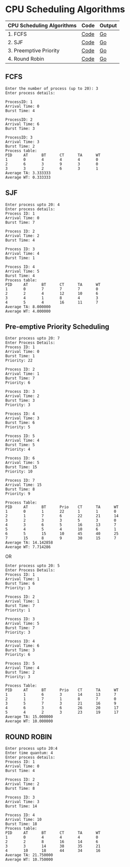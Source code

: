 # CPU Scheduling Algorithms

| CPU Scheduling Algorithms | Code                                                           | Output                                 |
| ------------------------- | -------------------------------------------------------------- | -------------------------------------- |
| 1. FCFS                   | [Code](/01%20-%20CPU%20Scheduling/A%20-%20FCFS.c)              | [Go](#fcfs)                            |
| 2. SJF                    | [Code](/01%20-%20CPU%20Scheduling/B%20-%20SJF.c)               | [Go](#sjf)                             |
| 3. Preemptive Priority    | [Code](/01%20-%20CPU%20Scheduling/C%20-%20Preemptive%20Prio.c) | [Go](#pre-emptive-priority-scheduling) |
| 4. Round Robin            | [Code](/01%20-%20CPU%20Scheduling/D%20-%20RR.c)                | [Go](#round-robin)                     |

## FCFS

```
Enter the number of process (up to 20): 3
Enter process details:

ProcessID: 1
Arrival Time: 0
Burst Time: 4

ProcessID: 2
Arrival Time: 6
Burst Time: 3

ProcessID: 3
Arrival Time: 3
Burst Time: 2
Process table:
PID     AT      BT      CT      TA      WT
1       0       4       4       4       0
2       6       3       9       3       0
3       3       2       6       3       1
Average TA: 3.333333
Average WT: 0.333333
```

## SJF

```
Enter process upto 20: 4
Enter process details:
Process ID: 1
Arrival Time: 0
Burst Time: 7

Process ID: 2
Arrival Time: 2
Burst Time: 4

Process ID: 3
Arrival Time: 4
Burst Time: 1

Process ID: 4
Arrival Time: 5
Burst Time: 4
Process table:
PID     AT      BT      CT      TA      WT
1       0       7       7       7       0
2       2       4       12      10      6
3       4       1       8       4       3
4       5       4       16      11      7
Average TA: 8.000000
Average WT: 4.000000
```

## Pre-emptive Priority Scheduling

```
Enter process upto 20: 7
Enter Process Details:
Process ID: 1
Arrival Time: 0
Burst Time: 1
Priority: 22

Process ID: 2
Arrival Time: 1
Burst Time: 7
Priority: 6

Process ID: 3
Arrival Time: 2
Burst Time: 3
Priority: 3

Process ID: 4
Arrival Time: 3
Burst Time: 6
Priority: 5

Process ID: 5
Arrival Time: 4
Burst Time: 5
Priority: 4

Process ID: 6
Arrival Time: 5
Burst Time: 15
Priority: 10

Process ID: 7
Arrival Time: 15
Burst Time: 8
Priority: 9

Process Table:
PID     AT      BT      Prio    CT      TA      WT
1       0       1       22      1       1       0
2       1       7       6       22      21      14
3       2       3       3       5       3       0
4       3       6       5       16      13      7
5       4       5       4       10      6       1
6       5       15      10      45      40      25
7       15      8       9       30      15      7
Average TA: 14.142858
Average WT: 7.714286
```

OR

```
Enter process upto 20: 5
Enter Process Details:
Process ID: 1
Arrival Time: 1
Burst Time: 6
Priority: 3

Process ID: 2
Arrival Time: 1
Burst Time: 7
Priority: 1

Process ID: 3
Arrival Time: 5
Burst Time: 7
Priority: 3

Process ID: 4
Arrival Time: 6
Burst Time: 3
Priority: 6

Process ID: 5
Arrival Time: 4
Burst Time: 2
Priority: 3

Process Table:
PID     AT      BT      Prio    CT      TA      WT
1       1       6       3       14      13      7
2       1       7       1       8       7       0
3       5       7       3       21      16      9
4       6       3       6       26      20      17
5       4       2       3       23      19      17
Average TA: 15.000000
Average WT: 10.000000
```

## ROUND ROBIN

```
Enter process upto 20:4
Enter time quantum: 4
Enter process details:
Process ID: 1
Arrival Time: 0
Burst Time: 4

Process ID: 2
Arrival Time: 2
Burst Time: 8

Process ID: 3
Arrival Time: 3
Burst Time: 14

Process ID: 4
Arrival Time: 10
Burst Time: 18
Process table:
PID     AT      BT      CT      TA      WT
1       0       4       4       4       0
2       2       8       16      14      6
3       3       14      38      35      21
4       10      18      44      34      16
Average TA: 21.750000
Average WT: 10.750000
```
